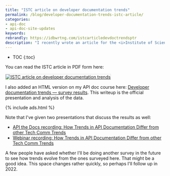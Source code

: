 ```yaml
---
title: "ISTC article on developer documentation trends"
permalink: /blog/developer-documentation-trends-istc-article/
categories:
- api-doc
- api-doc-site-updates
keywords:
rebrandly: https://idbwrtng.com/istcarticledevdoctrendsptr
description: "I recently wrote an article for the <i>Institute of Scientific Technical Communicators</i> (ISTC) magazine <i>Communicator</i> called 'Developer documentation trends: How developer documentation trends differ from general technical communication trends.' This article provides the official writeup and analysis from the developer documentation survey that I conducted at the beginning of the year."
---
```


* TOC
{:toc}

You can read the ISTC article in PDF form here:

<a class="noCrossref" href="{{site.media}}/api/istc2020_devdoctrends.pdf"><img src="{{site.media}}/api/istccoverthumb2020.png" alt="ISTC article on developer documentation trends" style="border: 1px solid #dedede;"/></a>

I also added an HTML version on my API doc course here: [Developer documentation trends — survey results](/learnapidoc/docapis_trends.html#developer-documentation-trends-how-developer-documentation-trends-differ-from-general-technical-communication-trends). This writeup is the official presentation and analysis of the data.

{% include ads.html %}

Note that I've given two presentations that discuss the results as well:

* [API the Docs recording: How Trends in API Documentation Differ from other Tech Comm Trends](/blog/api-the-docs-virtual-series-fifth-edition-api-doc-trends-design/#api-the-docs-virtual-series)
* [Webinar recording: How Trends in API Documentation Differ from other Tech Comm Trends](/blog/upcoming-webinar-trends-api-docs-differ-from-other-trends/)

A few people have asked whether I'll be doing another survey in the future to see how trends evolve from the ones surveyed here. That might be a good idea. This space changes rather quickly, so perhaps I'll follow up in 2022.
